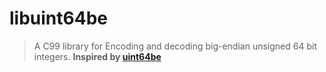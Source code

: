 libuint64be
===========

> A C99 library for Encoding and decoding big-endian unsigned 64 bit integers.
**Inspired by [uint64be][uint64be]**

[uint64be]: https://github.com/mafintosh/uint64be
